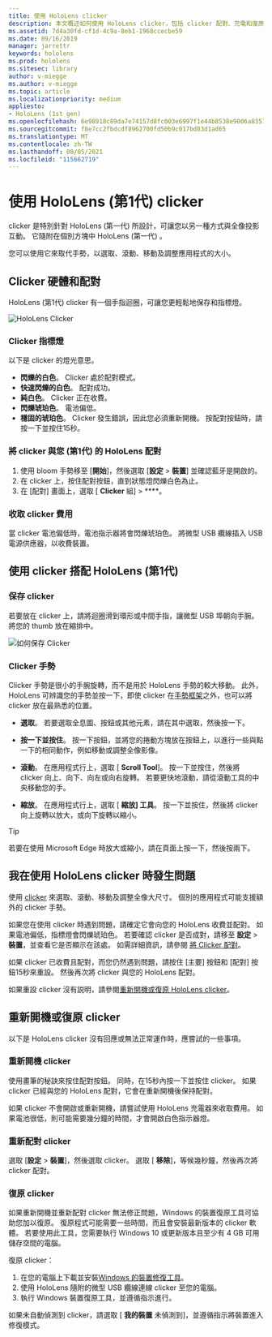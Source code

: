 ```yaml
---
title: 使用 HoloLens clicker
description: 本文概述如何使用 HoloLens clicker，包括 clicker 配對、充電和復原。
ms.assetid: 7d4a30fd-cf1d-4c9a-8eb1-1968ccecbe59
ms.date: 09/16/2019
manager: jarrettr
keywords: hololens
ms.prod: hololens
ms.sitesec: library
author: v-miegge
ms.author: v-miegge
ms.topic: article
ms.localizationpriority: medium
appliesto:
- HoloLens (1st gen)
ms.openlocfilehash: 6e98918c89da7e74157d8fc003e6997f1e44b8538e9006a835707e85c5fd3307
ms.sourcegitcommit: f8e7cc2fbdcdf8962700fd50b9c017bd83d1ad65
ms.translationtype: MT
ms.contentlocale: zh-TW
ms.lasthandoff: 08/05/2021
ms.locfileid: "115662719"
---
```

# <a name="use-the-hololens-1st-gen-clicker"></a>使用 HoloLens (第1代) clicker

clicker 是特別針對 HoloLens (第一代) 所設計，可讓您以另一種方式與全像投影互動。 它隨附在個別方塊中 HoloLens (第一代) 。

您可以使用它來取代手勢，以選取、滾動、移動及調整應用程式的大小。

## <a name="clicker-hardware-and-pairing"></a>Clicker 硬體和配對

HoloLens (第1代) clicker 有一個手指迴圈，可讓您更輕鬆地保存和指標燈。

![HoloLens Clicker](images/use-hololens-clicker-1.png)

### <a name="clicker-indicator-lights"></a>Clicker 指標燈

以下是 clicker 的燈光意思。

- **閃爍的白色**。 Clicker 處於配對模式。
- **快速閃爍的白色**。 配對成功。
- **純白色**。 Clicker 正在收費。
- **閃爍琥珀色**。 電池偏低。
- **穩固的琥珀色**。 Clicker 發生錯誤，因此您必須重新開機。 按配對按鈕時，請按一下並按住15秒。

### <a name="pair-the-clicker-with-your-hololens-1st-gen"></a>將 clicker 與您 (第1代) 的 HoloLens 配對

1. 使用 bloom 手勢移至 [**開始**]，然後選取 [**設定**  >  **裝置**] 並確認藍牙是開啟的。
1. 在 clicker 上，按住配對按鈕，直到狀態燈閃爍白色為止。
1. 在 [配對] 畫面上，選取 [ **Clicker** 組]  >  ****。

### <a name="charge-the-clicker"></a>收取 clicker 費用

當 clicker 電池偏低時，電池指示器將會閃爍琥珀色。 將微型 USB 纜線插入 USB 電源供應器，以收費裝置。

## <a name="use-the-clicker-with-hololens-1st-gen"></a>使用 clicker 搭配 HoloLens (第1代) 

### <a name="hold-the-clicker"></a>保存 clicker

若要放在 clicker 上，請將迴圈滑到環形或中間手指，讓微型 USB 埠朝向手腕。 將您的 thumb 放在縮排中。

![如何保存 Clicker](images/use-hololens-clicker-2.png)

### <a name="clicker-gestures"></a>Clicker 手勢

Clicker 手勢是很小的手腕旋轉，而不是用於 HoloLens 手勢的較大移動。 此外，HoloLens 可辨識您的手勢並按一下，即使 clicker 在[手勢框架](hololens1-basic-usage.md)之外，也可以將 clicker 放在最熟悉的位置。

- **選取**。 若要選取全息圖、按鈕或其他元素，請在其中選取，然後按一下。

- **按一下並按住**。 按一下按鈕，並將您的捲動方塊放在按鈕上，以進行一些與點一下的相同動作，例如移動或調整全像影像。

- **滾動**。 在應用程式行上，選取 [ **Scroll Tool**]。 按一下並按住，然後將 clicker 向上、向下、向左或向右旋轉。 若要更快地滾動，請從滾動工具的中央移動您的手。

- **縮放**。 在應用程式行上，選取 [ **縮放] 工具**。 按一下並按住，然後將 clicker 向上旋轉以放大，或向下旋轉以縮小。

> [!TIP]
> 若要在使用 Microsoft Edge 時放大或縮小，請在頁面上按一下，然後按兩下。

## <a name="im-having-problems-using-the-hololens-clicker"></a>我在使用 HoloLens clicker 時發生問題

使用 [clicker](hololens1-clicker.md) 來選取、滾動、移動及調整全像大尺寸。 個別的應用程式可能支援額外的 clicker 手勢。

如果您在使用 clicker 時遇到問題，請確定它會向您的 HoloLens 收費並配對。 如果電池偏低，指標燈會閃爍琥珀色。 若要確認 clicker 是否成對，請移至 **設定**  >  **裝置**，並查看它是否顯示在該處。 如需詳細資訊，請參閱 [將 Clicker 配對](hololens1-clicker.md)。

如果 clicker 已收費且配對，而您仍然遇到問題，請按住 [主要] 按鈕和 [配對] 按鈕15秒來重設。 然後再次將 clicker 與您的 HoloLens 配對。

如果重設 clicker 沒有説明，請參閱[重新開機或復原 HoloLens clicker](hololens1-clicker.md#restart-or-recover-the-clicker)。
## <a name="restart-or-recover-the-clicker"></a>重新開機或復原 clicker

以下是 HoloLens clicker 沒有回應或無法正常運作時，應嘗試的一些事項。

### <a name="restart-the-clicker"></a>重新開機 clicker

使用畫筆的秘訣來按住配對按鈕。 同時，在15秒內按一下並按住 clicker。 如果 clicker 已經與您的 HoloLens 配對，它會在重新開機後保持配對。

如果 clicker 不會開啟或重新開機，請嘗試使用 HoloLens 充電器來收取費用。 如果電池很低，則可能需要幾分鐘的時間，才會開啟白色指示器燈。

### <a name="re-pair-the-clicker"></a>重新配對 clicker

選取 [**設定**  >  **裝置**]，然後選取 clicker。 選取 [ **移除**]，等候幾秒鐘，然後再次將 clicker 配對。

### <a name="recover-the-clicker"></a>復原 clicker

如果重新開機並重新配對 clicker 無法修正問題，Windows 的裝置復原工具可協助您加以復原。 復原程式可能需要一些時間，而且會安裝最新版本的 clicker 軟體。 若要使用此工具，您需要執行 Windows 10 或更新版本且至少有 4 GB 可用儲存空間的電腦。

復原 clicker：

1. 在您的電腦上下載並安裝[Windows 的裝置修復工具](https://dev.azure.com/ContentIdea/ContentIdea/_queries/query/8a004dbe-73f8-4a32-94bc-368fc2f2a895/)。
1. 使用 HoloLens 隨附的微型 USB 纜線連線 clicker 至您的電腦。
1. 執行 Windows 裝置復原工具，並遵循指示進行。

如果未自動偵測到 clicker，請選取 [ **我的裝置** 未偵測到]，並遵循指示將裝置進入修復模式。

